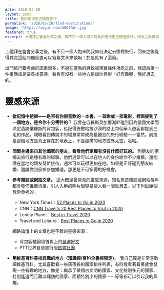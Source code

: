 ```yaml
---
date: 2020-02-20
layout: post
title: 我如何決定去哪裡旅行
permalink: '2020/02/20/find-destinations'
image: 'https://imgur.com/58GfAAr.jpg'
featured: true
excerpt: 上禮拜在營會分享之後，有不只一個人跑來問我如何決定去哪裡旅行，回來之後覺得其實這個問題簡直可以寫篇文章來談啊！於是就有了這篇。
---
```


上禮拜在營會分享之後，有不只一個人跑來問我如何決定去哪裡旅行，回來之後覺得其實這個問題簡直可以寫篇文章來談啊！於是就有了這篇。

出門旅行要考慮的因素很多，不過在蓬勃的興致被現實條件澆熄之前，我認為第一件事應該是要尋找靈感，看看有沒有一些地方是讓你覺得「好有趣喔，我好想去」的。

# 靈感來源

* **從記憶中挖掘——是否有你很喜歡的一本書、一首歌或一部電影，裡面提到了一個地方，是令你十分嚮往的？** 我曾在俄羅斯貝加爾湖畔碰到因為俄國文學而決定造訪俄羅斯的背包客，也記得去撒哈拉沙漠的路上每個華人遊客都提到三毛的作品，親眼看到傳說中的場景常常成為最難忘的旅行經驗——當然，前提是那個地方是真正存在於地表上，不是虛構的地方或外太空，哈哈。
* **問問身邊來自其他國家的朋友，看看他們家鄉有沒有什麼好玩的。** 到朋友的家鄉去旅行是種有趣的經驗，他們通常可以以在地人的身份給你不少推薦，還能請在當地的親友幫忙接待，通常可以玩得更加在地。如果是正好碰到朋友結婚、邀請你到家鄉參加婚禮，那更是不可多得的好機會。
* **參考雜誌或網路文章。** 這大概是最常見的靈感來源，知名旅遊雜誌或網站每年都會發佈推薦清單，引人入勝的照片很容易讓人看一眼就想去。以下列出幾個我常參考的：
  * New York Times：[52 Places to Go in 2020](https://www.nytimes.com/interactive/2020/travel/places-to-visit.html)
  * CNN：[CNN Travel's 20 Best Places to Visit in 2020](https://www.cnn.com/travel/article/places-to-visit-2020/index.html)
  * Lonely Planet：[Best in Travel 2020](https://www.lonelyplanet.com/best-in-travel)
  * Travel and Leisure：[Best Places to Go in 2020](https://www.travelandleisure.com/trip-ideas/best-places-to-travel-in-2020)

  網路論壇上的文章也是不錯的靈感來源：
  * 背包客棧論壇首頁上的[嚴選好文](https://www.backpackers.com.tw/forum/)
  * PTT世界自助旅行版[臉書社團](https://www.facebook.com/groups/142317599238138/)

* **用維基百科尋找有趣的地方（知識控/百科全書控限定）。** 我自己算是非常喜歡讀維基百科，尤其喜歡看一些落落長的國家排序列表，有時候看著看著就會發現一些有趣的地方，像是：繼承了某個古文明的國家、文化特別多元的國家、特別遙遠而且難以拜訪的國家、面積特別小的國家⋯⋯等等都可以引起我的興趣。
